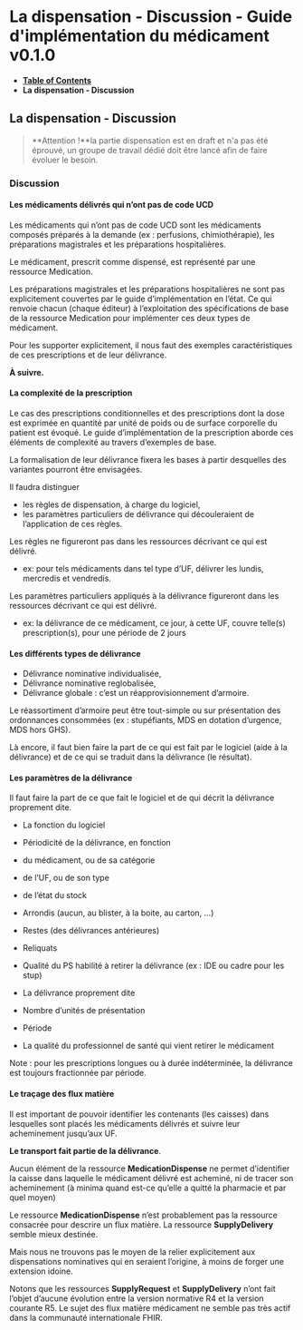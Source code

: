 # La dispensation - Discussion - Guide d'implémentation du médicament v0.1.0

* [**Table of Contents**](toc.md)
* **La dispensation - Discussion**

## La dispensation - Discussion

> **Attention !**la partie dispensation est en draft et n'a pas été éprouvé, un groupe de travail dédié doit être lancé afin de faire évoluer le besoin.

### Discussion

#### Les médicaments délivrés qui n’ont pas de code UCD

Les médicaments qui n’ont pas de code UCD sont les médicaments composés préparés à la demande (ex : perfusions, chimiothérapie), les préparations magistrales et les préparations hospitalières.

Le médicament, prescrit comme dispensé, est représenté par une ressource Medication.

Les préparations magistrales et les préparations hospitalières ne sont pas explicitement couvertes par le guide d’implémentation en l’état. Ce qui renvoie chacun (chaque éditeur) à l’exploitation des spécifications de base de la ressource Medication pour implémenter ces deux types de médicament.

Pour les supporter explicitement, il nous faut des exemples caractéristiques de ces prescriptions et de leur délivrance.

**À suivre.**

#### La complexité de la prescription

Le cas des prescriptions conditionnelles et des prescriptions dont la dose est exprimée en quantité par unité de poids ou de surface corporelle du patient est évoqué. Le guide d’implémentation de la prescription aborde ces éléments de complexité au travers d’exemples de base.

La formalisation de leur délivrance fixera les bases à partir desquelles des variantes pourront être envisagées.

Il faudra distinguer

* les règles de dispensation, à charge du logiciel,
* les paramètres particuliers de délivrance qui découleraient de l’application de ces règles.

Les règles ne figureront pas dans les ressources décrivant ce qui est délivré.

* ex: pour tels médicaments dans tel type d’UF, délivrer les lundis, mercredis et vendredis.

Les paramètres particuliers appliqués à la délivrance figureront dans les ressources décrivant ce qui est délivré.

* ex: la délivrance de ce médicament, ce jour, à cette UF, couvre telle(s) prescription(s), pour une période de 2 jours

#### Les différents types de délivrance

* Délivrance nominative individualisée,
* Délivrance nominative reglobalisée,
* Délivrance globale : c’est un réapprovisionnement d’armoire.

Le réassortiment d’armoire peut être tout-simple ou sur présentation des ordonnances consommées (ex : stupéfiants, MDS en dotation d’urgence, MDS hors GHS).

Là encore, il faut bien faire la part de ce qui est fait par le logiciel (aide à la délivrance) et de ce qui se traduit dans la délivrance (le résultat).

#### Les paramètres de la délivrance

Il faut faire la part de ce que fait le logiciel et de qui décrit la délivrance proprement dite.

* La fonction du logiciel 
* Périodicité de la délivrance, en fonction 
* du médicament, ou de sa catégorie
* de l’UF, ou de son type
* de l’état du stock
 
* Arrondis (aucun, au blister, à la boite, au carton, …)
* Restes (des délivrances antérieures)
* Reliquats
* Qualité du PS habilité à retirer la délivrance (ex : IDE ou cadre pour les stup)
 
* La délivrance proprement dite 
* Nombre d’unités de présentation
* Période
* La qualité du professionnel de santé qui vient retirer le médicament
 

Note : pour les prescriptions longues ou à durée indéterminée, la délivrance est toujours fractionnée par période.

#### Le traçage des flux matière

Il est important de pouvoir identifier les contenants (les caisses) dans lesquelles sont placés les médicaments délivrés et suivre leur acheminement jusqu’aux UF.

**Le transport fait partie de la délivrance**.

Aucun élément de la ressource **MedicationDispense** ne permet d’identifier la caisse dans laquelle le médicament délivré est acheminé, ni de tracer son acheminement (à minima quand est-ce qu’elle a quitté la pharmacie et par quel moyen)

Le ressource **MedicationDispense** n’est probablement pas la ressource consacrée pour descrire un flux matière. La ressource **SupplyDelivery** semble mieux destinée.

Mais nous ne trouvons pas le moyen de la relier explicitement aux dispensations nominatives qui en seraient l’origine, à moins de forger une extension idoine.

Notons que les ressources **SupplyRequest** et **SupplyDelivery** n’ont fait l’objet d’aucune évolution entre la version normative R4 et la version courante R5. Le sujet des flux matière médicament ne semble pas très actif dans la communauté internationale FHIR.

